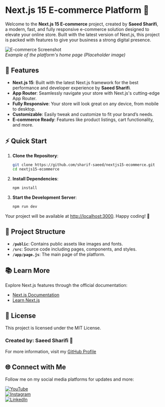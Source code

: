 # **Next.js 15 E-commerce Platform 🚀**

Welcome to the **Next.js 15 E-commerce** project, created by **Saeed Sharifi**, a modern, fast, and fully responsive e-commerce solution designed to elevate your online store. Built with the latest version of Next.js, this project is packed with features to give your business a strong digital presence.

![E-commerce Screenshot](https://drive.google.com/uc?id=1StI7jZluVWdj3KLQLcmntSzQCuM3P4Up)  
*Example of the platform's home page (Placeholder image)*

## 🌟 Features

- **Next.js 15**: Built with the latest Next.js framework for the best performance and developer experience by **Saeed Sharifi**.
- **App Router**: Seamlessly navigate your store with Next.js's cutting-edge App Router.
- **Fully Responsive**: Your store will look great on any device, from mobile to desktop.
- **Customizable**: Easily tweak and customize to fit your brand’s needs.
- **E-commerce Ready**: Features like product listings, cart functionality, and more.

## ⚡️ Quick Start

1. **Clone the Repository**:

    ```bash
    git clone https://github.com/sharif-saeed/nextjs15-ecommerce.git
    cd nextjs15-ecommerce
    ```

2. **Install Dependencies**:

    ```bash
    npm install
    ```

3. **Start the Development Server**:

    ```bash
    npm run dev
    ```

Your project will be available at [http://localhost:3000](http://localhost:3000). Happy coding! 🎉

## 📂 Project Structure

- **`/public`**: Contains public assets like images and fonts.
- **`/src`**: Source code including pages, components, and styles.
- **`/app/page.js`**: The main page of the platform.

## 📚 Learn More

Explore Next.js features through the official documentation:

- [Next.js Documentation](https://nextjs.org/docs)
- [Learn Next.js](https://nextjs.org/learn)

## 📝 License

This project is licensed under the MIT License.

### Created by: **Saeed Sharifi** 🌟  
For more information, visit my [GitHub Profile](https://github.com/sharif-saeed)

## 🌐 Connect with Me

Follow me on my social media platforms for updates and more:

[![YouTube](https://upload.wikimedia.org/wikipedia/commons/4/42/YouTube_icon_%282013-2017%29.png)](https://www.youtube.com/@shariff_saeed)  
[![Instagram](https://upload.wikimedia.org/wikipedia/commons/e/e7/Instagram_logo_2016.svg)](https://instagram.com/shariff_saeed)  
[![LinkedIn](https://upload.wikimedia.org/wikipedia/commons/0/01/LinkedIn_Logo_2013.svg)](https://linkedin.com/in/shariff-saeed)

